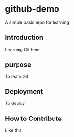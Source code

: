 # github-demo

A simple basic repo for learning

## Introduction

Learning Git here

## purpose
To learn Git

## Deployment

To deploy

## How to Contribute
Like this
